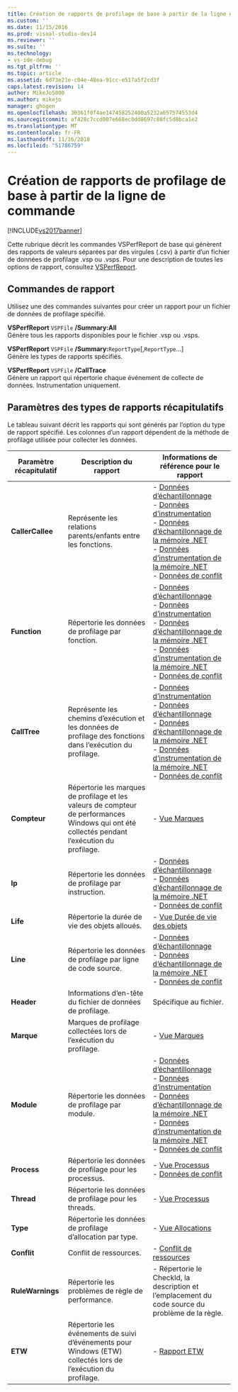 ```yaml
---
title: Création de rapports de profilage de base à partir de la ligne de commande | Microsoft Docs
ms.custom: ''
ms.date: 11/15/2016
ms.prod: visual-studio-dev14
ms.reviewer: ''
ms.suite: ''
ms.technology:
- vs-ide-debug
ms.tgt_pltfrm: ''
ms.topic: article
ms.assetid: 6d73e21e-c04e-48ea-91cc-e517a5f2cd3f
caps.latest.revision: 14
author: MikeJo5000
ms.author: mikejo
manager: ghogen
ms.openlocfilehash: 30361f0f4ae147458252400a5232a657574553d4
ms.sourcegitcommit: af428c7ccd007e668ec0dd8697c88fc5d8bca1e2
ms.translationtype: MT
ms.contentlocale: fr-FR
ms.lasthandoff: 11/16/2018
ms.locfileid: "51786759"
---
```

# <a name="creating-basic-profiling-reports-from-the-command-line"></a>Création de rapports de profilage de base à partir de la ligne de commande
[!INCLUDE[vs2017banner](../includes/vs2017banner.md)]

Cette rubrique décrit les commandes VSPerfReport de base qui génèrent des rapports de valeurs séparées par des virgules (.csv) à partir d’un fichier de données de profilage .vsp ou .vsps. Pour une description de toutes les options de rapport, consultez [VSPerfReport](../profiling/vsperfreport.md).  
  
## <a name="report-commands"></a>Commandes de rapport  
 Utilisez une des commandes suivantes pour créer un rapport pour un fichier de données de profilage spécifié.  
  
 **VSPerfReport** `VSPFile` **/Summary:All**  
 Génère tous les rapports disponibles pour le fichier .vsp ou .vsps.  
  
 **VSPerfReport** `VSPFile` **/Summary:**`ReportType`[,`ReportType`...]  
 Génère les types de rapports spécifiés.  
  
 **VSPerfReport** `VSPFile` **/CallTrace**  
 Génère un rapport qui répertorie chaque événement de collecte de données. Instrumentation uniquement.  
  
## <a name="summary-report-type-parameters"></a>Paramètres des types de rapports récapitulatifs  
 Le tableau suivant décrit les rapports qui sont générés par l’option du type de rapport spécifié. Les colonnes d’un rapport dépendent de la méthode de profilage utilisée pour collecter les données.  
  
|Paramètre récapitulatif|Description du rapport|Informations de référence pour le rapport|  
|-----------------------|------------------------|----------------------|  
|**CallerCallee**|Représente les relations parents/enfants entre les fonctions.|-   [Données d’échantillonnage](../profiling/caller-callee-view-sampling-data.md)<br />-   [Données d’instrumentation](../profiling/caller-callee-view-instrumentation-data.md)<br />-   [Données d’échantillonnage de la mémoire .NET](../profiling/caller-callee-view-dotnet-memory-sampling-data.md)<br />-   [Données d’instrumentation de la mémoire .NET](../profiling/caller-callee-view-net-memory-instrumentation-data.md)<br />-   [Données de conflit](../profiling/caller-callee-view-contention-data.md)|  
|**Function**|Répertorie les données de profilage par fonction.|-   [Données d’échantillonnage](../profiling/functions-view-sampling-data.md)<br />-   [Données d’instrumentation](../profiling/functions-view-instrumentation-data.md)<br />-   [Données d’échantillonnage de la mémoire .NET](../profiling/functions-view-dotnet-memory-sampling-data.md)<br />-   [Données d’instrumentation de la mémoire .NET](../profiling/functions-view-dotnet-memory-instrumentation-data.md)<br />-   [Données de conflit](../profiling/functions-view-contention-data.md)|  
|**CallTree**|Représente les chemins d’exécution et les données de profilage des fonctions dans l’exécution du profilage.|-   [Données d’instrumentation](../profiling/call-tree-view-instrumentation-data.md)<br />-   [Données d’échantillonnage](../profiling/call-tree-view-sampling-data.md)<br />-   [Données d’échantillonnage de la mémoire .NET](../profiling/call-tree-view-dotnet-memory-sampling-data.md)<br />-   [Données d’instrumentation de la mémoire .NET](../profiling/call-tree-view-dotnet-memory-instrumentation-data.md)<br />-   [Données de conflit](../profiling/call-tree-view-contention-data.md)|  
|**Compteur**|Répertorie les marques de profilage et les valeurs de compteur de performances Windows qui ont été collectés pendant l’exécution du profilage.|-   [Vue Marques](../profiling/marks-view.md)|  
|**Ip**|Répertorie les données de profilage par instruction.|-   [Données d’échantillonnage](../profiling/instruction-pointers-ips-view-sampling-data.md)<br />-   [Données d’échantillonnage de la mémoire .NET](../profiling/instruction-pointers-ips-view-dotnet-memory-sampling-data.md)<br />-   [Données de conflit](../profiling/instruction-pointers-ips-view-contention-data.md)|  
|**Life**|Répertorie la durée de vie des objets alloués.|-   [Vue Durée de vie des objets](../profiling/object-lifetime-view.md)|  
|**Line**|Répertorie les données de profilage par ligne de code source.|-   [Données d’échantillonnage](../profiling/lines-view-sampling-data.md)<br />-   [Données d’échantillonnage de la mémoire .NET](../profiling/lines-view-dotnet-memory-sampling-data.md)<br />-   [Données de conflit](../profiling/lines-view-contention-data.md)|  
|**Header**|Informations d’en-tête du fichier de données de profilage.|Spécifique au fichier.|  
|**Marque**|Marques de profilage collectées lors de l’exécution du profilage.|-   [Vue Marques](../profiling/marks-view.md)|  
|**Module**|Répertorie les données de profilage par module.|-   [Données d’échantillonnage](../profiling/modules-view-sampling-data.md)<br />-   [Données d’instrumentation](../profiling/modules-view-instrumentation-data.md)<br />-   [Données d’échantillonnage de la mémoire .NET](../profiling/modules-view-dotnet-memory-sampling-data.md)<br />-   [Données d’instrumentation de la mémoire .NET](../profiling/modules-view-dotnet-memory-instrumentation-data.md)<br />-   [Données de conflit](../profiling/modules-view-contention-data.md)|  
|**Process**|Répertorie les données de profilage pour les processus.|-   [Vue Processus](../profiling/process-view.md)<br />-   [Données de conflit](../profiling/process-view-contention-data.md)|  
|**Thread**|Répertorie les données de profilage pour les threads.|-   [Vue Processus](../profiling/process-view.md)|  
|**Type**|Répertorie les données de profilage d’allocation par type.|-   [Vue Allocations](../profiling/dotnet-memory-allocations-view.md)|  
|**Conflit**|Conflit de ressources.|-   [Conflit de ressources](../profiling/resource-contentions-view-contention-data.md)|  
|**RuleWarnings**|Répertorie les problèmes de règle de performance.|-   Répertorie le CheckId, la description et l’emplacement du code source du problème de la règle.|  
|**ETW**|Répertorie les événements de suivi d’événements pour Windows (ETW) collectés lors de l’exécution du profilage.|-   [Rapport ETW](../profiling/event-tracing-for-windows-etw-report.md)|



